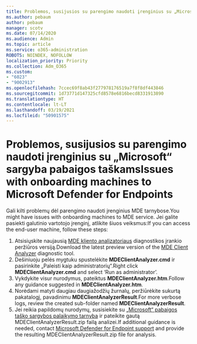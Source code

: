 ```yaml
---
title: Problemos, susijusios su parengimo naudoti įrenginius su „Microsoft“ sargyba pabaigos taškams
ms.author: pebaum
author: pebaum
manager: scotv
ms.date: 07/14/2020
ms.audience: Admin
ms.topic: article
ms.service: o365-administration
ROBOTS: NOINDEX, NOFOLLOW
localization_priority: Priority
ms.collection: Adm_O365
ms.custom:
- "6023"
- "9002913"
ms.openlocfilehash: 7ccec69f8ab43f277978176519a7f8f8df443846
ms.sourcegitcommit: 1d73771d147325cfd8578e6816becd8331913890
ms.translationtype: HT
ms.contentlocale: lt-LT
ms.lasthandoff: 03/19/2021
ms.locfileid: "50901575"
---
```

# <a name="issues-with-onboarding-machines-to-microsoft-defender-for-endpoints"></a><span data-ttu-id="d3f1d-102">Problemos, susijusios su parengimo naudoti įrenginius su „Microsoft“ sargyba pabaigos taškams</span><span class="sxs-lookup"><span data-stu-id="d3f1d-102">Issues with onboarding machines to Microsoft Defender for Endpoints</span></span>

<span data-ttu-id="d3f1d-103">Gali kilti problemų dėl parengimo naudoti įrenginius MDE tarnybose.</span><span class="sxs-lookup"><span data-stu-id="d3f1d-103">You might have issues with onboarding machines to MDE service.</span></span> <span data-ttu-id="d3f1d-104">Jei galite pasiekti galutinio vartotojo įrenginį, atlikite šiuos veiksmus:</span><span class="sxs-lookup"><span data-stu-id="d3f1d-104">If you can access the end-user machine, follow these steps:</span></span>

1. <span data-ttu-id="d3f1d-105">Atsisiųskite naujausią [MDE kliento analizatoriaus](https://aka.ms/betamdeanalyzer) diagnostikos įrankio peržiūros versiją.</span><span class="sxs-lookup"><span data-stu-id="d3f1d-105">Download the latest preview version of the [MDE Client Analyzer](https://aka.ms/betamdeanalyzer) diagnostic tool.</span></span>
2. <span data-ttu-id="d3f1d-106">Dešiniuoju pelės mygtuku spustelėkite **MDEClientAnalyzer.cmd** ir pasirinkite „Paleisti kaip administratorių“.</span><span class="sxs-lookup"><span data-stu-id="d3f1d-106">Right click **MDEClientAnalyzer.cmd** and select ‘Run as administrator’.</span></span>
3. <span data-ttu-id="d3f1d-107">Vykdykite visur nurodymus, pateiktus **MDEClientAnalyzer.htm**.</span><span class="sxs-lookup"><span data-stu-id="d3f1d-107">Follow any guidance suggested in **MDEClientAnalyzer.htm**.</span></span>
4. <span data-ttu-id="d3f1d-108">Norėdami matyti daugiau daugiažodžių žurnalų, peržiūrėkite sukurtą pakatalogį, pavadinimu **MDEClientAnalyzerResult**.</span><span class="sxs-lookup"><span data-stu-id="d3f1d-108">For more verbose logs, review the created sub-folder named **MDEClientAnalyzerResult**.</span></span>
5. <span data-ttu-id="d3f1d-109">Jei reikia papildomų nurodymų, susisiekite su [„Microsoft“ pabaigos taško sargybos palaikymo tarnyba](https://docs.microsoft.com/windows/security/threat-protection/microsoft-defender-atp/contact-support) ir pateikite gautą MDEClientAnalyzerResult.zip failą analizei.</span><span class="sxs-lookup"><span data-stu-id="d3f1d-109">If additional guidance is needed, contact [Microsoft Defender for Endpoint support](https://docs.microsoft.com/windows/security/threat-protection/microsoft-defender-atp/contact-support) and provide the resulting MDEClientAnalyzerResult.zip file for analysis.</span></span>

